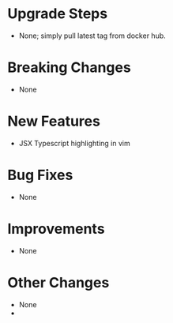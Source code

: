 # Upgrade Steps
- None; simply pull latest tag from docker hub.

# Breaking Changes
- None

# New Features
- JSX Typescript highlighting in vim

# Bug Fixes
- None

# Improvements
- None

# Other Changes
- None
-
